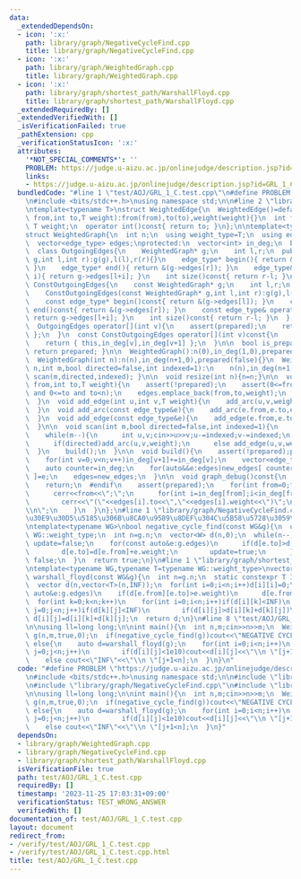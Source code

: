 ```yaml
---
data:
  _extendedDependsOn:
  - icon: ':x:'
    path: library/graph/NegativeCycleFind.cpp
    title: library/graph/NegativeCycleFind.cpp
  - icon: ':x:'
    path: library/graph/WeightedGraph.cpp
    title: library/graph/WeightedGraph.cpp
  - icon: ':x:'
    path: library/graph/shortest_path/WarshallFloyd.cpp
    title: library/graph/shortest_path/WarshallFloyd.cpp
  _extendedRequiredBy: []
  _extendedVerifiedWith: []
  _isVerificationFailed: true
  _pathExtension: cpp
  _verificationStatusIcon: ':x:'
  attributes:
    '*NOT_SPECIAL_COMMENTS*': ''
    PROBLEM: https://judge.u-aizu.ac.jp/onlinejudge/description.jsp?id=GRL_1_C
    links:
    - https://judge.u-aizu.ac.jp/onlinejudge/description.jsp?id=GRL_1_C
  bundledCode: "#line 1 \"test/AOJ/GRL_1_C.test.cpp\"\n#define PROBLEM \"https://judge.u-aizu.ac.jp/onlinejudge/description.jsp?id=GRL_1_C\"\
    \n#include <bits/stdc++.h>\nusing namespace std;\n\n#line 2 \"library/graph/WeightedGraph.cpp\"\
    \ntemplate<typename T>\nstruct WeightedEdge{\n  WeightedEdge()=default;\n  WeightedEdge(int\
    \ from,int to,T weight):from(from),to(to),weight(weight){}\n  int from,to;\n \
    \ T weight;\n  operator int()const{ return to; }\n};\n\ntemplate<typename T>\n\
    struct WeightedGraph{\n  int n;\n  using weight_type=T;\n  using edge_type=WeightedEdge<T>;\n\
    \  vector<edge_type> edges;\nprotected:\n  vector<int> in_deg;\n  bool prepared;\n\
    \  class OutgoingEdges{\n    WeightedGraph* g;\n    int l,r;\n  public:\n    OutgoingEdges(WeightedGraph*\
    \ g,int l,int r):g(g),l(l),r(r){}\n    edge_type* begin(){ return &(g->edges[l]);\
    \ }\n    edge_type* end(){ return &(g->edges[r]); }\n    edge_type& operator[](int\
    \ i){ return g->edges[l+i]; }\n    int size()const{ return r-l; }\n  };\n  class\
    \ ConstOutgoingEdges{\n    const WeightedGraph* g;\n    int l,r;\n  public:\n\
    \    ConstOutgoingEdges(const WeightedGraph* g,int l,int r):g(g),l(l),r(r){}\n\
    \    const edge_type* begin()const{ return &(g->edges[l]); }\n    const edge_type*\
    \ end()const{ return &(g->edges[r]); }\n    const edge_type& operator[](int i)const{\
    \ return g->edges[l+i]; }\n    int size()const{ return r-l; }\n  };\npublic:\n\
    \  OutgoingEdges operator[](int v){\n    assert(prepared);\n    return { this,in_deg[v],in_deg[v+1]\
    \ };\n  }\n  const ConstOutgoingEdges operator[](int v)const{\n    assert(prepared);\n\
    \    return { this,in_deg[v],in_deg[v+1] };\n  }\n\n  bool is_prepared()const{\
    \ return prepared; }\n\n  WeightedGraph():n(0),in_deg(1,0),prepared(false){}\n\
    \  WeightedGraph(int n):n(n),in_deg(n+1,0),prepared(false){}\n  WeightedGraph(int\
    \ n,int m,bool directed=false,int indexed=1):\n    n(n),in_deg(n+1,0),prepared(false){\
    \ scan(m,directed,indexed); }\n\n  void resize(int n){n=n;}\n\n  void add_arc(int\
    \ from,int to,T weight){\n    assert(!prepared);\n    assert(0<=from and from<n\
    \ and 0<=to and to<n);\n    edges.emplace_back(from,to,weight);\n    in_deg[from+1]++;\n\
    \  }\n  void add_edge(int u,int v,T weight){\n    add_arc(u,v,weight);\n    add_arc(v,u,weight);\n\
    \  }\n  void add_arc(const edge_type&e){\n    add_arc(e.from,e.to,e.weight);\n\
    \  }\n  void add_edge(const edge_type&e){\n    add_edge(e.from,e.to,e.weight);\n\
    \  }\n\n  void scan(int m,bool directed=false,int indexed=1){\n    edges.reserve(directed?m:2*m);\n\
    \    while(m--){\n      int u,v;cin>>u>>v;u-=indexed;v-=indexed;\n      T weight;cin>>weight;\n\
    \      if(directed)add_arc(u,v,weight);\n      else add_edge(u,v,weight);\n  \
    \  }\n    build();\n  }\n\n  void build(){\n    assert(!prepared);prepared=true;\n\
    \    for(int v=0;v<n;v++)in_deg[v+1]+=in_deg[v];\n    vector<edge_type> new_edges(in_deg.back());\n\
    \    auto counter=in_deg;\n    for(auto&&e:edges)new_edges[ counter[e.from]++\
    \ ]=e;\n    edges=new_edges;\n  }\n\n  void graph_debug()const{\n  #ifndef __DEBUG\n\
    \    return;\n  #endif\n    assert(prepared);\n    for(int from=0;from<n;from++){\n\
    \      cerr<<from<<\";\";\n      for(int i=in_deg[from];i<in_deg[from+1];i++)\n\
    \        cerr<<\"(\"<<edges[i].to<<\",\"<<edges[i].weight<<\")\";\n      cerr<<\"\
    \\n\";\n    }\n  }\n};\n#line 1 \"library/graph/NegativeCycleFind.cpp\"\n// \u30B0\
    \u30E9\u30D5\u5185\u306B\u8CA0\u9589\u8DEF\u304C\u5B58\u5728\u3059\u308B\u304B\
    \ntemplate<typename WG>\nbool negative_cycle_find(const WG&g){\n  using W=typename\
    \ WG::weight_type;\n  int n=g.n;\n  vector<W> d(n,0);\n  while(n--){\n    bool\
    \ update=false;\n    for(const auto&e:g.edges)\n      if(d[e.to]>d[e.from]+e.weight){\n\
    \        d[e.to]=d[e.from]+e.weight;\n        update=true;\n      }\n    if(!update)return\
    \ false;\n  }\n  return true;\n}\n#line 1 \"library/graph/shortest_path/WarshallFloyd.cpp\"\
    \ntemplate<typename WG,typename T=typename WG::weight_type>\nvector<vector<T>>\
    \ warshall_floyd(const WG&g){\n  int n=g.n;\n  static constexpr T INF=numeric_limits<T>::max()/2;\n\
    \  vector d(n,vector<T>(n,INF));\n  for(int i=0;i<n;i++)d[i][i]=0;\n  for(const\
    \ auto&e:g.edges)\n    if(d[e.from][e.to]>e.weight)\n      d[e.from][e.to]=e.weight;\n\
    \  for(int k=0;k<n;k++)\n    for(int i=0;i<n;i++)if(d[i][k]<INF)\n      for(int\
    \ j=0;j<n;j++)if(d[k][j]<INF)\n        if(d[i][j]>d[i][k]+d[k][j])\n         \
    \ d[i][j]=d[i][k]+d[k][j];\n  return d;\n}\n#line 8 \"test/AOJ/GRL_1_C.test.cpp\"\
    \n\nusing ll=long long;\n\nint main(){\n  int n,m;cin>>n>>m;\n  WeightedGraph<ll>\
    \ g(n,m,true,0);\n  if(negative_cycle_find(g))cout<<\"NEGATIVE CYCLE\\n\";\n \
    \ else{\n    auto d=warshall_floyd(g);\n    for(int i=0;i<n;i++)\n      for(int\
    \ j=0;j<n;j++)\n        if(d[i][j]<1e10)cout<<d[i][j]<<\"\\n \"[j+1<n];\n    \
    \    else cout<<\"INF\"<<\"\\n \"[j+1<n];\n  }\n}\n"
  code: "#define PROBLEM \"https://judge.u-aizu.ac.jp/onlinejudge/description.jsp?id=GRL_1_C\"\
    \n#include <bits/stdc++.h>\nusing namespace std;\n\n#include \"library/graph/WeightedGraph.cpp\"\
    \n#include \"library/graph/NegativeCycleFind.cpp\"\n#include \"library/graph/shortest_path/WarshallFloyd.cpp\"\
    \n\nusing ll=long long;\n\nint main(){\n  int n,m;cin>>n>>m;\n  WeightedGraph<ll>\
    \ g(n,m,true,0);\n  if(negative_cycle_find(g))cout<<\"NEGATIVE CYCLE\\n\";\n \
    \ else{\n    auto d=warshall_floyd(g);\n    for(int i=0;i<n;i++)\n      for(int\
    \ j=0;j<n;j++)\n        if(d[i][j]<1e10)cout<<d[i][j]<<\"\\n \"[j+1<n];\n    \
    \    else cout<<\"INF\"<<\"\\n \"[j+1<n];\n  }\n}"
  dependsOn:
  - library/graph/WeightedGraph.cpp
  - library/graph/NegativeCycleFind.cpp
  - library/graph/shortest_path/WarshallFloyd.cpp
  isVerificationFile: true
  path: test/AOJ/GRL_1_C.test.cpp
  requiredBy: []
  timestamp: '2023-11-25 17:03:31+09:00'
  verificationStatus: TEST_WRONG_ANSWER
  verifiedWith: []
documentation_of: test/AOJ/GRL_1_C.test.cpp
layout: document
redirect_from:
- /verify/test/AOJ/GRL_1_C.test.cpp
- /verify/test/AOJ/GRL_1_C.test.cpp.html
title: test/AOJ/GRL_1_C.test.cpp
---
```

